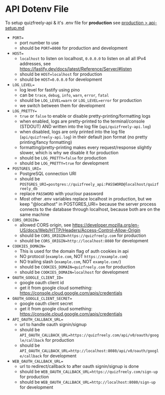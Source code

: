 # API Dotenv File

To setup quizfreely-api & it's .env file for **production** see [production > api-setup.md](../production/api-setup.md)

- `PORT=`
  - port number to use
  - should be `PORT=8008` for production and development
- `HOST=`
  - `localhost` to listen on localhost, `0.0.0.0` to listen on all all IPv4 addresses, see https://fastify.dev/docs/latest/Reference/Server/#listen
  - should be `HOST=localhost` for production
  - should be `HOST=0.0.0.0` for development
- `LOG_LEVEL=`
  - log level for fastify using pino
  - can be `trace`, `debug`, `info`, `warn`, `error`, `fatal`
  - should be `LOG_LEVEL=warn` or `LOG_LEVEL=error` for production
  - we switch between them for development
- `LOG_PRETTY=`
  - `true` or `false` to enable or disable pretty-printing/formatting logs
  - when enabled, logs are pretty-printed to the terminal/console (STDOUT) AND written into the log file (`api/quizfreely-api.log`)
  - when disabled, logs are only printed into the log file (`api/quizfreely-api.log`) in their default json format (no pretty printing/fancy formatting)
  - formatting/pretty-printing makes every request/response slightly slower, which is why we disable it for production
  - should be `LOG_PRETTY=false` for production
  - should be `LOG_PRETTY=true` for development
- `POSTGRES_URI=`
  - PostgreSQL connection URI
  - should be `POSTGRES_URI=postgres://quizfreely_api:PASSWORD@localhost/quizfreely_db`
  - replace `PASSWORD` with your/our password
  - Most other .env variables replace localhost in production, but we keep "@localhost" in POSTGRES_URI= because the server process connects to the database through localhost, because both are on the same machine
- `CORS_ORIGIN=`
  - allowed CORS origin, see https://developer.mozilla.org/en-US/docs/Web/HTTP/Headers/Access-Control-Allow-Origin
  - should be `CORS_ORIGIN=https://quizfreely.com` for production
  - should be `CORS_ORIGIN=http://localhost:8080` for development
- `COOKIES_DOMAIN=`
  - This is used for the domain flag of auth cookies in api
  - NO protocol (`example.com`, NOT `https://example.com`)
  - NO trailing slash (`example.com`, NOT `example.com/`)
  - should be `COOKIES_DOMAIN=quizfreely.com` for production
  - should be `COOKIES_DOMAIN=localhost` for development
- `OAUTH_GOOGLE_CLIENT_ID=`
  - google oauth client id
  - get it from google cloud something: https://console.cloud.google.com/apis/credentials
- `OAUTH_GOOGLE_CLIENT_SECRET=`
  - google oauth client secret
  - get it from google cloud something: https://console.cloud.google.com/apis/credentials
- `API_OAUTH_CALLBACK_URL=`
  - url to handle oauth signin/signup
  - should be `API_OAUTH_CALLBACK_URL=https://quizfreely.com/api/v0/oauth/google/callback` for production
  - should be `API_OAUTH_CALLBACK_URL=http://localhost:8080/api/v0/oauth/google/callback` for development
- `WEB_OAUTH_CALLBACK_URL=`
  - url to redirect/callback to after oauth signin/signup is done
  - should be `WEB_OAUTH_CALLBACK_URL=https://quizfreely.com/sign-up` for production
  - should be `WEB_OAUTH_CALLBACK_URL=http://localhost:8080/sign-up` for development
